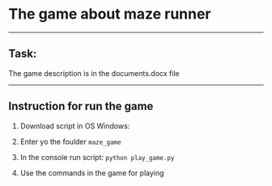 # The game about maze runner
---
## Task:
	
The game description is in the documents.docx file

---
## Instruction for run the game

1. Download script in OS Windows: 

2. Enter yo the foulder `maze_game`

3. In the console run script: `python play_game.py`

4. Use the commands in the game for playing
